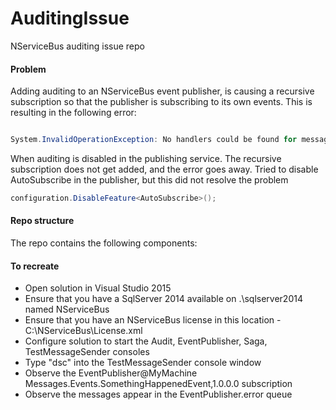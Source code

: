 # AuditingIssue
NServiceBus auditing issue repo

#### Problem
Adding auditing to an NServiceBus event publisher, is causing a recursive subscription so that the publisher is subscribing to its own 
events.  This is resulting in the following error:

```cs

System.InvalidOperationException: No handlers could be found for message type: Messages.Events.SomethingHappenedEvent

````

When auditing is disabled in the publishing service.  The recursive subscription does not get added, and the error goes away.
Tried to disable AutoSubscribe in the publisher, but this did not resolve the problem

```cs
configuration.DisableFeature<AutoSubscribe>();
````

#### Repo structure

The repo contains the following components:

#### To recreate

* Open solution in Visual Studio 2015
* Ensure that you have a SqlServer 2014 available on .\sqlserver2014 named NServiceBus
* Ensure that you have an NServiceBus license in this location - C:\NServiceBus\License.xml
* Configure solution to start the Audit, EventPublisher, Saga, TestMessageSender consoles
* Type "dsc" into the TestMessageSender console window
* Observe the EventPublisher@MyMachine Messages.Events.SomethingHappenedEvent,1.0.0.0 subscription
* Observe the messages appear in the EventPublisher.error queue





